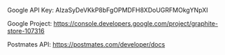 Google API Key: AIzaSyDeVKkP8bFgOPMDFH8XDoUGRFMOkgYNpXI

Google Project: https://console.developers.google.com/project/graphite-store-107316

Postmates API: https://postmates.com/developer/docs